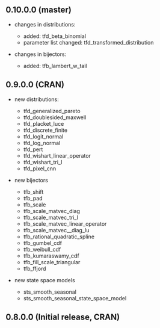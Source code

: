 ## 0.10.0.0 (master)

- changes in distributions:
   - added: tfd_beta_binomial
   - parameter list changed: tfd_transformed_distribution
   
- changes in bijectors: 
   - added: tfb_lambert_w_tail
   

## 0.9.0.0 (CRAN)

- new distributions:
  - tfd_generalized_pareto
  - tfd_doublesided_maxwell
  - tfd_placket_luce
  - tfd_discrete_finite
  - tfd_logit_normal
  - tfd_log_normal
  - tfd_pert
  - tfd_wishart_linear_operator
  - tfd_wishart_tri_l
  - tfd_pixel_cnn
  
- new bijectors
  - tfb_shift
  - tfb_pad
  - tfb_scale
  - tfb_scale_matvec_diag
  - tfb_scale_matvec_tri_l
  - tfb_scale_matvec_linear_operator
  - tfb_scale_matvec__diag_lu
  - tfb_rational_quadratic_spline
  - tfb_gumbel_cdf
  - tfb_weibull_cdf
  - tfb_kumaraswamy_cdf
  - tfb_fill_scale_triangular
  - tfb_ffjord
  
- new state space models
  - sts_smooth_seasonal
  - sts_smooth_seasonal_state_space_model


## 0.8.0.0 (Initial release, CRAN)
